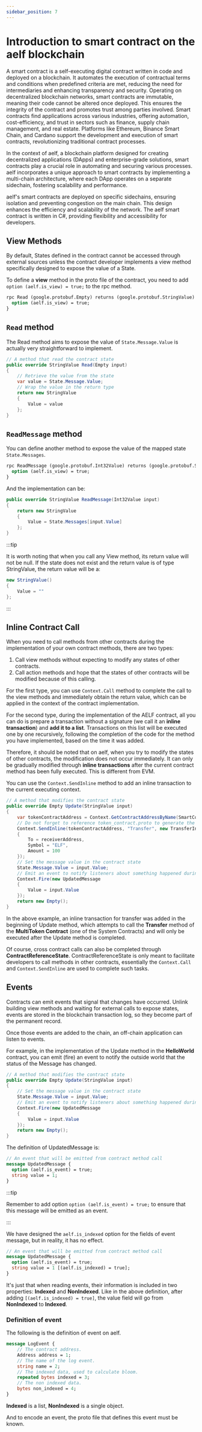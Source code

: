 ```yaml
---
sidebar_position: 7
---
```


# Introduction to smart contract on the aelf blockchain

A smart contract is a self-executing digital contract written in code and deployed on a blockchain. It automates the execution of contractual terms and conditions when predefined criteria are met, reducing the need for intermediaries and enhancing transparency and security. Operating on decentralized blockchain networks, smart contracts are immutable, meaning their code cannot be altered once deployed. This ensures the integrity of the contract and promotes trust among parties involved. Smart contracts find applications across various industries, offering automation, cost-efficiency, and trust in sectors such as finance, supply chain management, and real estate. Platforms like Ethereum, Binance Smart Chain, and Cardano support the development and execution of smart contracts, revolutionizing traditional contract processes.

In the context of aelf, a blockchain platform designed for creating decentralized applications (DApps) and enterprise-grade solutions, smart contracts play a crucial role in automating and securing various processes. aelf incorporates a unique approach to smart contracts by implementing a multi-chain architecture, where each DApp operates on a separate sidechain, fostering scalability and performance.

aelf's smart contracts are deployed on specific sidechains, ensuring isolation and preventing congestion on the main chain. This design enhances the efficiency and scalability of the network. The aelf smart contract is written in C#, providing flexibility and accessibility for developers.

## View Methods

By default, States defined in the contract cannot be accessed through external sources unless the contract developer implements a view method specifically designed to expose the value of a State.

To define a **view** method in the proto file of the contract, you need to add `option (aelf.is_view) = true;` to the rpc method.

```protobuf
rpc Read (google.protobuf.Empty) returns (google.protobuf.StringValue) {
  option (aelf.is_view) = true;
}
```

## `Read` method

The Read method aims to expose the value of `State.Message.Value` is actually very straightforward to implement.

```csharp
// A method that read the contract state
public override StringValue Read(Empty input)
{
    // Retrieve the value from the state
    var value = State.Message.Value;
    // Wrap the value in the return type
    return new StringValue
    {
        Value = value
    };
}
```

## `ReadMessage` method

You can define another method to expose the value of the mapped state `State.Messages`.

```protobuf
rpc ReadMessage (google.protobuf.Int32Value) returns (google.protobuf.StringValue) {
  option (aelf.is_view) = true;
}
```

And the implementation can be:

```csharp
public override StringValue ReadMessage(Int32Value input)
{
    return new StringValue
    {
        Value = State.Messages[input.Value]
    };
}
```

:::tip

It is worth noting that when you call any View method, its return value will not be null. If the state does not exist and the return value is of type StringValue, the return value will be a:

```csharp
new StringValue()
{
    Value = ""
};
```

:::

## Inline Contract Call

When you need to call methods from other contracts during the implementation of your own contract methods, there are two types:

1. Call view methods without expecting to modify any states of other contracts.
2. Call action methods and hope that the states of other contracts will be modified because of this calling.

For the first type, you can use `Context.Call` method to complete the call to the view methods and immediately obtain the return value, which can be applied in the context of the contract implementation.

For the second type, during the implementation of the AELF contract, all you can do is prepare a transaction without a signature (we call it an **inline transaction**) and **add it to a list**. Transactions on this list will be executed one by one recursively, following the completion of the code for the method you have implemented, based on the time it was added.

Therefore, it should be noted that on aelf, when you try to modify the states of other contracts, the modification does not occur immediately. It can only be gradually modified through **inline transactions** after the current contract method has been fully executed. This is different from EVM.

You can use the `Context.SendInline` method to add an inline transaction to the current executing context.

```csharp
// A method that modifies the contract state
public override Empty Update(StringValue input)
{
    var tokenContractAddress = Context.GetContractAddressByName(SmartContractConstants.TokenContractSystemName);
    // Do not forget to reference token_contract.proto to generate the TransferInput type.
    Context.SendInline(tokenContractAddress, "Transfer", new TransferInput
    {
        To = receiverAddress,
        Symbol = "ELF",
        Amount = 100
    });
    // Set the message value in the contract state
    State.Message.Value = input.Value;
    // Emit an event to notify listeners about something happened during the execution of this method
    Context.Fire(new UpdatedMessage
    {
        Value = input.Value
    });
    return new Empty();
}
```

In the above example, an inline transaction for transfer was added in the beginning of Update method, which attempts to call the **Transfer** method of the **MultiToken Contract** (one of the System Contracts) and will only be executed after the Update method is completed.

Of course, cross contract calls can also be completed through **ContractReferenceState**. ContractReferenceState is only meant to facilitate developers to call methods in other contracts, essentially the `Context.Call` and `Context.SendInline` are used to complete such tasks.

## Events

Contracts can emit events that signal that changes have occurred. Unlink building view methods and waiting for external calls to expose states, events are stored in the blockchain transaction log, so they become part of the permanent record.

Once those events are added to the chain, an off-chain application can listen to events.

For example, in the implementation of the Update method in the **HelloWorld** contract, you can emit (fire) an event to notify the outside world that the status of the Message has changed.

```csharp
// A method that modifies the contract state
public override Empty Update(StringValue input)
{
    // Set the message value in the contract state
    State.Message.Value = input.Value;
    // Emit an event to notify listeners about something happened during the execution of this method
    Context.Fire(new UpdatedMessage
    {
        Value = input.Value
    });
    return new Empty();
}
```

The definition of UpdatedMessage is:

```protobuf
// An event that will be emitted from contract method call
message UpdatedMessage {
  option (aelf.is_event) = true;
  string value = 1;
}
```

:::tip

Remember to add option `option (aelf.is_event) = true;` to ensure that this message will be emitted as an event.

:::

We have designed the `aelf.is_indexed` option for the fields of event message, but in reality, it has no effect.

```protobuf
// An event that will be emitted from contract method call
message UpdatedMessage {
  option (aelf.is_event) = true;
  string value = 1 [(aelf.is_indexed) = true];
}
```

It's just that when reading events, their information is included in two properties: **Indexed** and **NonIndexed**. Like in the above definition, after adding `[(aelf.is_indexed) = true]`, the value field will go from **NonIndexed** to **Indexed**.

### Definition of event

The following is the definition of event on aelf.

```protobuf
message LogEvent {
    // The contract address.
    Address address = 1;
    // The name of the log event.
    string name = 2;
    // The indexed data, used to calculate bloom.
    repeated bytes indexed = 3;
    // The non indexed data.
    bytes non_indexed = 4;
}
```

**Indexed** is a list, **NonIndexed** is a single object.

And to encode an event, the proto file that defines this event must be known.
